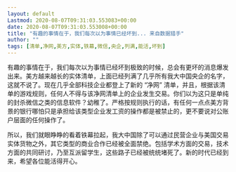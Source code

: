 ```yaml
---
layout: default
Lastmod: 2020-08-07T09:31:03.553083+00:00
date: 2020-08-07T09:31:03.553008+00:00
title: "有趣的事情在于，我们每次以为事情已经坏到... 来自数据猎手"
author: ""
tags: [清单,净网,美方,实体,铁幕,微信,央企,列满,能活,坏到]
---
```


有趣的事情在于，我们每次以为事情已经坏到极致的时候，总会有更坏的消息爆发出来。美方越来越长的实体清单，上面已经列满了几乎所有我大中国央企的名字，这就不说了。现在几乎全部科技企业都登上了新的 “净网” 清单，并且，根据该清单的游戏规则，任何人不得与该净网清单上的企业发生交易。你们以为这只是单纯的封杀微信之类的信息软件？幼稚了。严格按规则执行的话，有任何一点点美方背景的银行哪怕只是承担给该类型企业发工资的操作都是被禁止的，更不要说对公账户层面的任何操作了。

所以，我们就眼睁睁的看着铁幕拉起，我大中国除了可以通过民营企业与美国交易实体货物之外，其它类型的商业合作已经被全面禁绝。包括学术方面的交易，技术方面的共同研讨，乃至互派留学生，这些路子已经被统统堵死了。新的时代已经到来，希望各位能活得开心。

